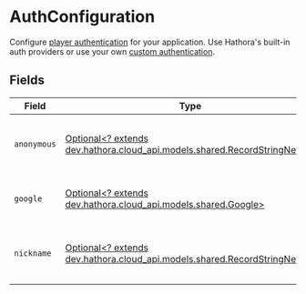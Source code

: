 # AuthConfiguration

Configure [player authentication](https://hathora.dev/docs/lobbies-and-matchmaking/auth-service) for your application. Use Hathora's built-in auth providers or use your own [custom authentication](https://hathora.dev/docs/lobbies-and-matchmaking/auth-service#custom-auth-provider).


## Fields

| Field                                                                                                                 | Type                                                                                                                  | Required                                                                                                              | Description                                                                                                           |
| --------------------------------------------------------------------------------------------------------------------- | --------------------------------------------------------------------------------------------------------------------- | --------------------------------------------------------------------------------------------------------------------- | --------------------------------------------------------------------------------------------------------------------- |
| `anonymous`                                                                                                           | [Optional<? extends dev.hathora.cloud_api.models.shared.RecordStringNever>](../../models/shared/RecordStringNever.md) | :heavy_minus_sign:                                                                                                    | Construct a type with a set of properties K of type T                                                                 |
| `google`                                                                                                              | [Optional<? extends dev.hathora.cloud_api.models.shared.Google>](../../models/shared/Google.md)                       | :heavy_minus_sign:                                                                                                    | Enable google auth for your application.                                                                              |
| `nickname`                                                                                                            | [Optional<? extends dev.hathora.cloud_api.models.shared.RecordStringNever>](../../models/shared/RecordStringNever.md) | :heavy_minus_sign:                                                                                                    | Construct a type with a set of properties K of type T                                                                 |